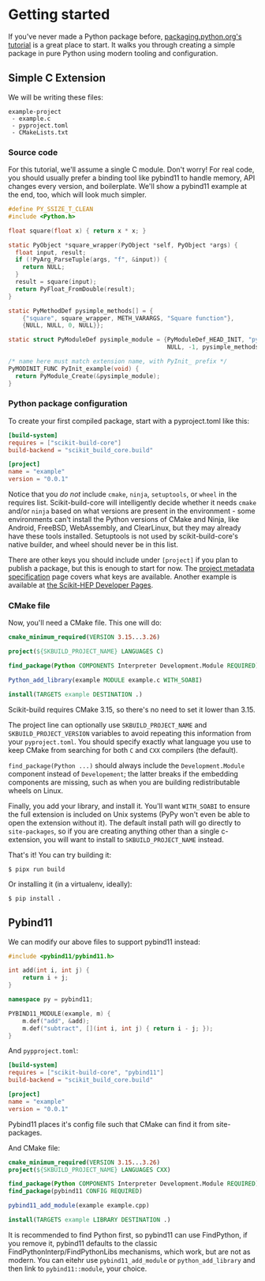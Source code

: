 # Getting started

If you've never made a Python package before,
[packaging.python.org's tutorial](https://packaging.python.org/en/latest/tutorials/packaging-projects/)
is a great place to start. It walks you through creating a simple package in
pure Python using modern tooling and configuration.

## Simple C Extension

We will be writing these files:

```
example-project
 - example.c
 - pyproject.toml
 - CMakeLists.txt
```

### Source code

For this tutorial, we'll assume a single C module. Don't worry! For real code,
you should usually prefer a binding tool like pybind11 to handle memory, API
changes every version, and boilerplate. We'll show a pybind11 example at the
end, too, which will look much simpler.

```c
#define PY_SSIZE_T_CLEAN
#include <Python.h>

float square(float x) { return x * x; }

static PyObject *square_wrapper(PyObject *self, PyObject *args) {
  float input, result;
  if (!PyArg_ParseTuple(args, "f", &input)) {
    return NULL;
  }
  result = square(input);
  return PyFloat_FromDouble(result);
}

static PyMethodDef pysimple_methods[] = {
    {"square", square_wrapper, METH_VARARGS, "Square function"},
    {NULL, NULL, 0, NULL}};

static struct PyModuleDef pysimple_module = {PyModuleDef_HEAD_INIT, "pysimple",
                                             NULL, -1, pysimple_methods};

/* name here must match extension name, with PyInit_ prefix */
PyMODINIT_FUNC PyInit_example(void) {
  return PyModule_Create(&pysimple_module);
}
```

### Python package configuration

To create your first compiled package, start with a pyproject.toml like this:

```toml
[build-system]
requires = ["scikit-build-core"]
build-backend = "scikit_build_core.build"

[project]
name = "example"
version = "0.0.1"
```

Notice that you _do not_ include `cmake`, `ninja`, `setuptools`, or `wheel` in
the requires list. Scikit-build-core will intelligently decide whether it needs
`cmake` and/or `ninja` based on what versions are present in the environment -
some environments can't install the Python versions of CMake and Ninja, like
Android, FreeBSD, WebAssembly, and ClearLinux, but they may already have these
tools installed. Setuptools is not used by scikit-build-core's native builder,
and wheel should never be in this list.

There are other keys you should include under `[project]` if you plan to publish
a package, but this is enough to start for now. The
[project metadata specification](https://packaging.python.org/en/latest/specifications/declaring-project-metadata)
page covers what keys are available. Another example is available at
[the Scikit-HEP Developer Pages](https://scikit-hep.org/developer/pep621).

### CMake file

Now, you'll need a CMake file. This one will do:

```cmake
cmake_minimum_required(VERSION 3.15...3.26)

project(${SKBUILD_PROJECT_NAME} LANGUAGES C)

find_package(Python COMPONENTS Interpreter Development.Module REQUIRED)

Python_add_library(example MODULE example.c WITH_SOABI)

install(TARGETS example DESTINATION .)
```

Scikit-build requires CMake 3.15, so there's no need to set it lower than 3.15.

The project line can optionally use `SKBUILD_PROJECT_NAME` and
`SKBUILD_PROJECT_VERSION` variables to avoid repeating this information from
your `pyproject.toml`. You should specify exactly what language you use to keep
CMake from searching for both `C` and `CXX` compilers (the default).

`find_package(Python ...)` should always include the `Development.Module`
component instead of `Developement`; the latter breaks if the embedding
components are missing, such as when you are building redistributable wheels on
Linux.

Finally, you add your library, and install it. You'll want `WITH_SOABI` to
ensure the full extension is included on Unix systems (PyPy won't even be able
to open the extension without it). The default install path will go directly to
`site-packages`, so if you are creating anything other than a single
c-extension, you will want to install to `SKBUILD_PROJECT_NAME` instead.

That's it! You can try building it:

```console
$ pipx run build
```

Or installing it (in a virtualenv, ideally):

```console
$ pip install .
```

## Pybind11

We can modify our above files to support pybind11 instead:

```cpp
#include <pybind11/pybind11.h>

int add(int i, int j) {
    return i + j;
}

namespace py = pybind11;

PYBIND11_MODULE(example, m) {
    m.def("add", &add);
    m.def("subtract", [](int i, int j) { return i - j; });
}
```

And `pypproject.toml`:

```toml
[build-system]
requires = ["scikit-build-core", "pybind11"]
build-backend = "scikit_build_core.build"

[project]
name = "example"
version = "0.0.1"
```

Pybind11 places it's config file such that CMake can find it from site-packages.

And CMake file:

```cmake
cmake_minimum_required(VERSION 3.15...3.26)
project(${SKBUILD_PROJECT_NAME} LANGUAGES CXX)

find_package(Python COMPONENTS Interpreter Development.Module REQUIRED)
find_package(pybind11 CONFIG REQUIRED)

pybind11_add_module(example example.cpp)

install(TARGETS example LIBRARY DESTINATION .)
```

It is recommended to find Python first, so pybind11 can use FindPython, if you
remove it, pybind11 defaults to the classic FindPythonInterp/FindPythonLibs
mechanisms, which work, but are not as modern. You can eitehr use
`pybind11_add_module` or `python_add_library` and then link to
`pybind11::module`, your choice.
